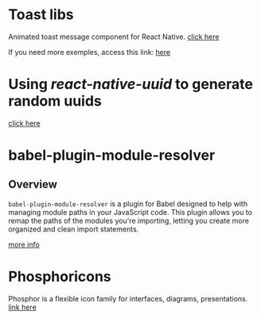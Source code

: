 # Toast libs

Animated toast message component for React Native. [click here](https://www.npmjs.com/package/react-native-toast-message)

If you need more exemples, access this link: [here](https://github.com/calintamas/react-native-toast-message)

# Using _react-native-uuid_ to generate random uuids

[click here](https://www.npmjs.com/package/react-native-uuid)

# babel-plugin-module-resolver

## Overview

`babel-plugin-module-resolver` is a plugin for Babel designed to help with managing module paths in your JavaScript code. This plugin allows you to remap the paths of the modules you're importing, letting you create more organized and clean import statements.

[more info](https://github.com/tleunen/babel-plugin-module-resolver)

# Phosphoricons

Phosphor is a flexible icon family for interfaces, diagrams, presentations. [link here](https://phosphoricons.com/)
